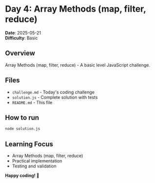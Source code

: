 # Day 4: Array Methods (map, filter, reduce)

**Date**: 2025-05-21  
**Difficulty**: Basic

## Overview
Array Methods (map, filter, reduce) - A basic level JavaScript challenge.

## Files
- `challenge.md` - Today's coding challenge
- `solution.js` - Complete solution with tests
- `README.md` - This file

## How to run
```bash
node solution.js
```

## Learning Focus
- Array Methods (map, filter, reduce)
- Practical implementation
- Testing and validation

**Happy coding! 🚀**
